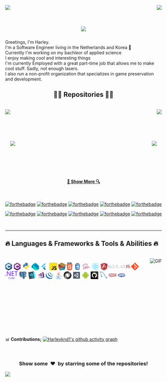 ![](https://hit.yhype.me/github/profile?user_id=2973129)
<img align="right" src="https://visitor-badge.laobi.icu/badge?page_id=harleyknd1.harleyknd1">
<h1 align="center">
  <a href="https://git.io/typing-svg">
    <img src="https://readme-typing-svg.herokuapp.com/?lines=Greetings,++👋;I'm+Harley....;Nice+to+meet+you!&center=true&size=30">
  </a>
</h1>

<p>
Greetings, I'm Harley.
  <br>
  I'm a Software Engineer living in the Netherlands and Korea 🌷
  <br>
  Currently I'm working on my bachleor of applied science
  <br>
  I enjoy making cool and interesting things
  <br>
  I'm currently Employed with a great part-time job that allows me to make cool stuff. Sadly, not enough lasers.
  <br>
  I also run a non-profit organization that specializes in game preservation and development.
</p>

<h2 align="center">👨‍💻 Repositories 👨‍💻</h2>
<br>
<div width="100%" align="center">
  <a align="left" href="https://github.com/harleyknd1/twitchtoolkit" title="Twitch Tool Kit"><img align="left" height="115" src="https://github-readme-stats.vercel.app/api/pin/?username=harleyknd1&repo=twitchtoolkit&theme=react&border_color=61dafb&border_radius=10"></a><a align="right" href="https://github.com/harleyknd1/ToolkitCore" title="Twitch Toolkit Core"><img align="right" height="115" src="https://github-readme-stats.vercel.app/api/pin/?username=harleyknd1&repo=ToolkitCore&theme=react&border_color=61dafb&border_radius=10"></a>
</div>
<br/><br/><br/><br/><br/><br/>
<div width="100%" align="center">
  <a align="left" href="https://github.com/harleyknd1/find-your-friends" title="Find your friends (VRC)"><img align="left" height="115" src="https://github-readme-stats.vercel.app/api/pin/?username=harleyknd1&repo=find-your-friends&theme=react&border_color=61dafb&border_radius=10"></a>
  <a align="right" href="https://github.com/harleyknd1/Node-WXData-Weather-Server" title="WX Data Weather Server"><img align="right" height="115" src="https://github-readme-stats.vercel.app/api/pin/?username=harleyknd1&repo=Node-WXData-Weather-Server&theme=react&border_color=61dafb&border_radius=10"></a>
</div>
<br/><br/><br/><br/><br/><br/>

<h4 align="center">
  <a href="https://github.com/zumrudu-anka?tab=repositories" title="Show Repositories">🔎 Show More 🔍</a>
</h4>

<p align="center">
<br>

</p>

  [![forthebadge](https://forthebadge.com/images/badges/fuck-it-ship-it.svg)](https://forthebadge.com)
  [![forthebadge](https://forthebadge.com/images/badges/contains-cat-gifs.svg)](https://forthebadge.com)
  [![forthebadge](https://forthebadge.com/images/badges/0-percent-optimized.svg)](https://forthebadge.com)
  [![forthebadge](https://forthebadge.com/images/badges/contains-tasty-spaghetti-code.svg)](https://forthebadge.com)
  [![forthebadge](https://forthebadge.com/images/badges/ctrl-c-ctrl-v.svg)](https://forthebadge.com)
  
  [![forthebadge](https://forthebadge.com/images/badges/made-with-c-plus-plus.svg)](https://forthebadge.com)
  [![forthebadge](https://forthebadge.com/images/badges/made-with-c-sharp.svg)](https://forthebadge.com)
  [![forthebadge](https://forthebadge.com/images/badges/made-with-java.svg)](https://forthebadge.com)
  [![forthebadge](https://forthebadge.com/images/badges/made-with-javascript.svg)](https://forthebadge.com)
  [![forthebadge](https://forthebadge.com/images/badges/made-with-markdown.svg)](https://forthebadge.com)

<br>

<hr>
<h2 align="left">🔥 Languages & Frameworks & Tools & Abilities 🔥</h2>
<br>

<img align="right" height="270px" alt="GIF" src="https://i.pinimg.com/originals/e4/26/70/e426702edf874b181aced1e2fa5c6cde.gif" />

  <code><img title="C++" height="25" src="images/cpp.svg"></code>
  <code><img title="C#" height="25" src="images/cSharp.svg"></code>
  <code><img title="Python" height="25" src="images/python-original.svg"></code>
  <code><img title="Dart" height="25" src="images/dart.png"></code>
  <code><img title="Flutter" height="25" src="images/flutter.png"></code>
  <code><img title="Javascript" height="25" src="images/javascript.svg"></code>
  <code><img title="Problem Solving" height="25" src="images/problemSolving.png"></code>
  <code><img title="HTML5" height="25" src="images/html5.svg"></code>
  <code><img title="CSS" height="25" src="images/css.svg"></code>
  <code><img title="SASS" height="25" src="images/sass.svg"></code>
  <code><img title="React" height="25" src="images/react-original.svg"></code>
  <code><img title="AngularJS" height="25" src="images/angularjs.png"></code>
  <code><img title="Git" height="25" src="images/git-original.svg"></code>
  <code><img title=".NetCore" height="25" src="images/dotnetcore.svg"></code>
  <code><img title="PostgreSQL" height="25" src="images/postgresql.svg"></code>
  <code><img title="Visual Studio Code" height="25" src="images/vscode.png"></code>
  <code><img title="Microsoft Visual Studio" height="25" src="images/visualstudio.png"></code>
  <code><img title="JQuery" height="25" src="images/jquery-original.svg"></code>
  <code><img title="Java" height="25" src="images/java-original.svg"></code>
  <code><img title="JSON" height="25" src="images/json.svg"></code>
  <code><img title="Unity" height="25" src="images/unity3d.svg"></code>
  <code><img title="Android" height="25" src="images/android.svg"></code>
  <code><img title="GitHub" height="25" src="images/github.svg"></code>
  <code><img title="MySQL" height="25" src="images/mysql.svg"></code>
  <code><img title="npm" height="25" src="images/npm.svg"></code>
  <code><img title="PHP" height="25" src="images/php.svg"></code>

<br><br><br><br><br><br><br><br><br>




📊 **Contributions;**
[![Harleyknd1's github activity graph](https://github-readme-activity-graph.vercel.app/graph?username=Harleyknd1&hide_border=true&theme=github-compact&custom_title=Contribution%20Graph)](https://github.com/Harleyknd1/)

<br>

<div align="center">
<h3 align="center">Show some &nbsp;❤️&nbsp; by starring some of the repositories!</h3>
</div><img src="https://github.com/punitkmryh/punitkmryh/blob/master/wave.svg" />
